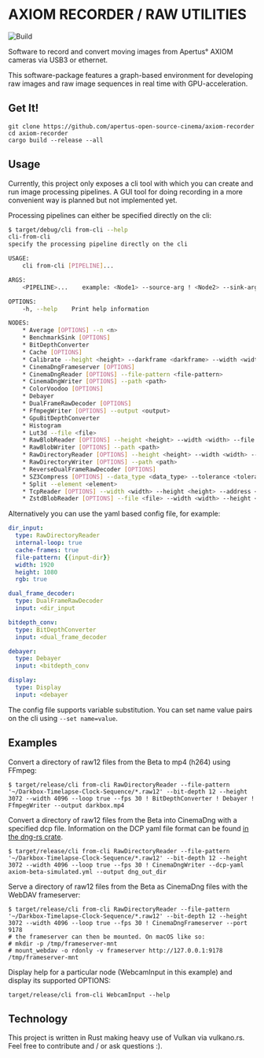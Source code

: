 # AXIOM RECORDER / RAW UTILITIES
![Build](https://github.com/apertus-open-source-cinema/axiom-recorder/workflows/Build/badge.svg)

Software to record and convert moving images from Apertus° AXIOM cameras via USB3 or ethernet.

This software-package features a graph-based environment for developing raw images and raw image sequences
in real time with GPU-acceleration.

## Get It!
```shell script
git clone https://github.com/apertus-open-source-cinema/axiom-recorder
cd axiom-recorder
cargo build --release --all
```

## Usage
Currently, this project only exposes a cli tool with which you can create and run image processing pipelines.
A GUI tool for doing recording in a more convenient way is planned but not implemented yet.

Processing pipelines can either be specified directly on the cli:

```sh
$ target/debug/cli from-cli --help
cli-from-cli 
specify the processing pipeline directly on the cli

USAGE:
    cli from-cli [PIPELINE]...

ARGS:
    <PIPELINE>...    example: <Node1> --source-arg ! <Node2> --sink-arg

OPTIONS:
    -h, --help    Print help information

NODES:
    * Average [OPTIONS] --n <n>
    * BenchmarkSink [OPTIONS]
    * BitDepthConverter
    * Cache [OPTIONS]
    * Calibrate --height <height> --darkframe <darkframe> --width <width>
    * CinemaDngFrameserver [OPTIONS]
    * CinemaDngReader [OPTIONS] --file-pattern <file-pattern>
    * CinemaDngWriter [OPTIONS] --path <path>
    * ColorVoodoo [OPTIONS]
    * Debayer
    * DualFrameRawDecoder [OPTIONS]
    * FfmpegWriter [OPTIONS] --output <output>
    * GpuBitDepthConverter
    * Histogram
    * Lut3d --file <file>
    * RawBlobReader [OPTIONS] --height <height> --width <width> --file <file>
    * RawBlobWriter [OPTIONS] --path <path>
    * RawDirectoryReader [OPTIONS] --height <height> --width <width> --file-pattern <file-pattern>
    * RawDirectoryWriter [OPTIONS] --path <path>
    * ReverseDualFrameRawDecoder [OPTIONS]
    * SZ3Compress [OPTIONS] --data_type <data_type> --tolerance <tolerance> --error_control <error_control>
    * Split --element <element>
    * TcpReader [OPTIONS] --width <width> --height <height> --address <address>
    * ZstdBlobReader [OPTIONS] --file <file> --width <width> --height <height>
```

Alternatively you can use the yaml based config file, for example:
```yaml
dir_input:
  type: RawDirectoryReader
  internal-loop: true
  cache-frames: true
  file-pattern: {{input-dir}}
  width: 1920
  height: 1080
  rgb: true

dual_frame_decoder:
  type: DualFrameRawDecoder
  input: <dir_input

bitdepth_conv:
  type: BitDepthConverter
  input: <dual_frame_decoder

debayer:
  type: Debayer
  input: <bitdepth_conv

display:
  type: Display
  input: <debayer
```
The config file supports variable substitution. You can set name value pairs on the cli using `--set name=value`.

## Examples

Convert a directory of raw12 files from the Beta to mp4 (h264) using FFmpeg:
```shell
$ target/release/cli from-cli RawDirectoryReader --file-pattern '~/Darkbox-Timelapse-Clock-Sequence/*.raw12' --bit-depth 12 --height 3072 --width 4096 --loop true --fps 30 ! BitDepthConverter ! Debayer ! FfmpegWriter --output darkbox.mp4
```

Convert a directory of raw12 files from the Beta into CinemaDng with a specified dcp file.
Information on the DCP yaml file format can be found [in the dng-rs crate](https://github.com/apertus-open-source-cinema/dng-rs/).
```shell
$ target/release/cli from-cli RawDirectoryReader --file-pattern '~/Darkbox-Timelapse-Clock-Sequence/*.raw12' --bit-depth 12 --height 3072 --width 4096 --loop true --fps 30 ! CinemaDngWriter --dcp-yaml axiom-beta-simulated.yml --output dng_out_dir
```

Serve a directory of raw12 files from the Beta as CinemaDng files with the WebDAV frameserver:
```shell
$ target/release/cli from-cli RawDirectoryReader --file-pattern '~/Darkbox-Timelapse-Clock-Sequence/*.raw12' --bit-depth 12 --height 3072 --width 4096 --loop true --fps 30 ! CinemaDngFrameserver --port 9178
# the frameserver can then be mounted. On macOS like so:
# mkdir -p /tmp/frameserver-mnt
# mount_webdav -o rdonly -v frameserver http://127.0.0.1:9178 /tmp/frameserver-mnt
```

Display help for a particular node (WebcamInput in this example) and display its supported OPTIONS:
```shell
target/release/cli from-cli WebcamInput --help
```

## Technology

This project is written in Rust making heavy use of Vulkan via vulkano.rs.
Feel free to contribute and / or ask questions :).
